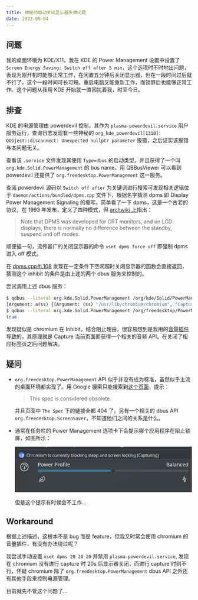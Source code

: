 ```yaml
---
title: 神秘的自动关闭显示器失效问题
date: 2023-09-04
---
```


## 问题

我的桌面环境为 KDE/X11，我在 KDE 的 Power Management 设置中设置了 `Screen Energy Saving: Switch off after 5 min`，这个选项时不时地出问题，表现为刚开机时能够正常工作，在闲置五分钟后关闭显示器，但在一段时间过后就不行了，这个一段时间可长可短。重启电脑又能重新工作，而锁屏后也能够正常工作。这个问题从我用 KDE 开始就一直困扰着我，时至今日。

## 排查

KDE 的电源管理由 powerdevil 控制，其作为 `plasma-powerdevil.service` 用户服务运行，查询日志发现有一些神秘的 `org_kde_powerdevil[1310]: QObject::disconnect: Unexpected nullptr parameter` 报错，之后证实该报错与本问题无关。

查看该 `.service` 文件发现其使用 `Type=dbus` 的启动类型，并且获得了一个叫 `org.kde.Solid.PowerManagement` 的 bus name。用 QBBusViewer 可以看到 powerdevil 还提供了 `org.freedesktop.PowerManagement` 这一服务。

查阅 powerdevil 源码以 `Switch off after` 为关键词进行搜索可发现相关逻辑位于 `daemon/actions/bundled/dpms.cpp` 文件下，根据名字猜测 dpms 即 Display Power Management Signaling 的缩写。简单看了一下 dpms，这是一个古老的协议，在 1993 年发布，定义了四种模式，但 [archwiki 上](https://wiki.archlinux.org/title/Display_Power_Management_Signaling)指出：

> Note that DPMS was developed for CRT monitors, and on LCD displays, there is normally no difference between the standby, suspend and off modes.

顺便插一句，流传甚广的关闭显示器的命令 `xset dpms force off` 即强制 dpms 进入 off 模式。

在 [dpms.cpp#L108](https://invent.kde.org/plasma/powerdevil/-/blob/master/daemon/actions/bundled/dpms.cpp#L108) 发现在一定条件下空闲超时关闭显示器的函数会直接返回，猜测这个 inhibit 的条件是由上述的两个 dbus 服务来控制的。

尝试调用上述 dbus 服务：

```bash
$ qdbus --literal org.kde.Solid.PowerManagement /org/kde/Solid/PowerManagement/PolicyAgent org.kde.Solid.PowerManagement.PolicyAgent.ListInhibitions 
[Argument: a(ss) {[Argument: (ss) "/usr/lib/chromium/chromium", "Capturing"], [Argument: (ss) "/usr/lib/chromium/chromium", "Capturing"]}]
$ qdbus --literal org.kde.Solid.PowerManagement /org/freedesktop/PowerManagement org.freedesktop.PowerManagement.Inhibit.HasInhibit
true
```

发现疑似是 chromium 在 Inhibit，结合阻止理由，很容易想到是我用的[音量插件](https://chrome.google.com/webstore/detail/imhcgcnjkibjikdbdgnhclihigkooeaf)导致的，其原理就是 Capture 当前页面而获得一个相关的音频 API。在关闭了相应标签页之后问题解决。

## 疑问

- `org.freedesktop.PowerManagement` API 似乎并没有成为标准，虽然似乎主流的桌面环境都实现了。用 Google 搜索只能搜索到[这个页面](https://www.freedesktop.org/wiki/Specifications/power-management-spec/)，提示：

  > This spec is considered obsolete.

  并且页面中 `The Spec` 下的链接全都 404 了，另有一个相关的 dbus API `org.freedesktop.ScreenSaver`，不知道他们之间的关系是什么。

- 通常在任务栏的 Power Management 选项卡下会提示哪个应用程序在阻止锁屏，如图所示：

  ![image-20230903202406468](./image-20230903202406468.png)

  但是这个提示有时候会不工作...

## Workaround

根据上述描述，这根本不是 bug 而是 feature，但我又时常会使用 chromium 的音量插件，有没有办法绕过呢？

我尝试手动设置 `xset dpms 20 20 20` 并禁用 `plasma-powerdevil.service`, 发现在 chromium 没有进行 capture 时 20s 后显示器关闭，而进行 capture 时则不行，怀疑 chromium 除了 `org.freedesktop.PowerManagement` dbus API 之外还有其他手段来控制电源管理。

目前就先不管这个问题了...